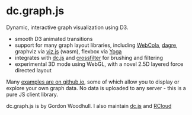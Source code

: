 # dc.graph.js

Dynamic, interactive graph visualization using D3.

* smooth D3 animated transitions
* support for many graph layout libraries, including [WebCola](http://marvl.infotech.monash.edu/webcola/), [dagre](https://github.com/cpettitt/dagre), graphviz via [viz.js](https://github.com/mdaines/viz.js/) (wasm), flexbox via [Yoga](https://yogalayout.com/) 
* integrates with [dc.js](http://dc-js.github.io/dc.js/) and [crossfilter](http://crossfilter.github.io/crossfilter/) for brushing and filtering
* experimental 3D mode using WebGL, with a novel 2.5D layered force directed layout

Many [examples are on github.io](http://dc-js.github.io/dc.graph.js), some of which allow you to display or explore your own graph data. No data is uploaded to any server - this is a pure JS client library.

dc.graph.js is by Gordon Woodhull. I also maintain [dc.js](https://github.com/dc-js/dc.js) and [RCloud](https://github.com/att/rcloud)
